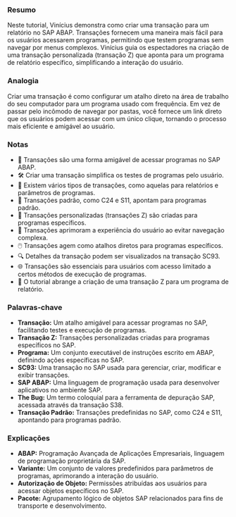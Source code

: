 ### Resumo
Neste tutorial, Vinícius demonstra como criar uma transação para um relatório no SAP ABAP. Transações fornecem uma maneira mais fácil para os usuários acessarem programas, permitindo que testem programas sem navegar por menus complexos. Vinícius guia os espectadores na criação de uma transação personalizada (transação Z) que aponta para um programa de relatório específico, simplificando a interação do usuário.

### Analogia
Criar uma transação é como configurar um atalho direto na área de trabalho do seu computador para um programa usado com frequência. Em vez de passar pelo incômodo de navegar por pastas, você fornece um link direto que os usuários podem acessar com um único clique, tornando o processo mais eficiente e amigável ao usuário.

### Notas
- 🔄 Transações são uma forma amigável de acessar programas no SAP ABAP.
- 🛠️ Criar uma transação simplifica os testes de programas pelo usuário.
- 📑 Existem vários tipos de transações, como aquelas para relatórios e parâmetros de programas.
- 🔄 Transações padrão, como C24 e S11, apontam para programas padrão.
- 🧩 Transações personalizadas (transações Z) são criadas para programas específicos.
- 🚀 Transações aprimoram a experiência do usuário ao evitar navegação complexa.
- 🖱️ Transações agem como atalhos diretos para programas específicos.
- 🔍 Detalhes da transação podem ser visualizados na transação SC93.
- 🌐 Transações são essenciais para usuários com acesso limitado a certos métodos de execução de programas.
- 📝 O tutorial abrange a criação de uma transação Z para um programa de relatório.

### Palavras-chave
- **Transação:** Um atalho amigável para acessar programas no SAP, facilitando testes e execução de programas.
- **Transação Z:** Transações personalizadas criadas para programas específicos no SAP.
- **Programa:** Um conjunto executável de instruções escrito em ABAP, definindo ações específicas no SAP.
- **SC93:** Uma transação no SAP usada para gerenciar, criar, modificar e exibir transações.
- **SAP ABAP:** Uma linguagem de programação usada para desenvolver aplicativos no ambiente SAP.
- **The Bug:** Um termo coloquial para a ferramenta de depuração SAP, acessada através da transação S38.
- **Transação Padrão:** Transações predefinidas no SAP, como C24 e S11, apontando para programas padrão.

### Explicações
- **ABAP:** Programação Avançada de Aplicações Empresariais, linguagem de programação proprietária da SAP.
- **Variante:** Um conjunto de valores predefinidos para parâmetros de programas, aprimorando a interação do usuário.
- **Autorização de Objeto:** Permissões atribuídas aos usuários para acessar objetos específicos no SAP.
- **Pacote:** Agrupamento lógico de objetos SAP relacionados para fins de transporte e desenvolvimento.
